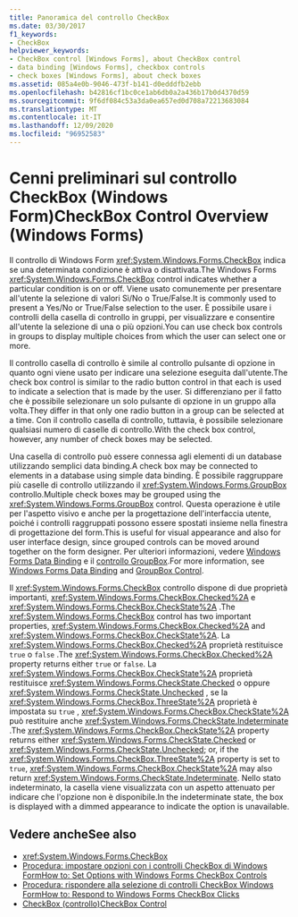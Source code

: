 ```yaml
---
title: Panoramica del controllo CheckBox
ms.date: 03/30/2017
f1_keywords:
- CheckBox
helpviewer_keywords:
- CheckBox control [Windows Forms], about CheckBox control
- data binding [Windows Forms], checkbox controls
- check boxes [Windows Forms], about check boxes
ms.assetid: 085a4e0b-9046-473f-b141-d0edddfb2ebb
ms.openlocfilehash: b42816cf1bc0ce1ab6db0a2a436b17b0d4370d59
ms.sourcegitcommit: 9f6df084c53a3da0ea657ed0d708a72213683084
ms.translationtype: MT
ms.contentlocale: it-IT
ms.lasthandoff: 12/09/2020
ms.locfileid: "96952583"
---
```

# <a name="checkbox-control-overview-windows-forms"></a><span data-ttu-id="4c44b-102">Cenni preliminari sul controllo CheckBox (Windows Form)</span><span class="sxs-lookup"><span data-stu-id="4c44b-102">CheckBox Control Overview (Windows Forms)</span></span>
<span data-ttu-id="4c44b-103">Il controllo di Windows Form <xref:System.Windows.Forms.CheckBox> indica se una determinata condizione è attiva o disattivata.</span><span class="sxs-lookup"><span data-stu-id="4c44b-103">The Windows Forms <xref:System.Windows.Forms.CheckBox> control indicates whether a particular condition is on or off.</span></span> <span data-ttu-id="4c44b-104">Viene usato comunemente per presentare all'utente la selezione di valori Sì/No o True/False.</span><span class="sxs-lookup"><span data-stu-id="4c44b-104">It is commonly used to present a Yes/No or True/False selection to the user.</span></span> <span data-ttu-id="4c44b-105">È possibile usare i controlli della casella di controllo in gruppi, per visualizzare e consentire all'utente la selezione di una o più opzioni.</span><span class="sxs-lookup"><span data-stu-id="4c44b-105">You can use check box controls in groups to display multiple choices from which the user can select one or more.</span></span>  
  
 <span data-ttu-id="4c44b-106">Il controllo casella di controllo è simile al controllo pulsante di opzione in quanto ogni viene usato per indicare una selezione eseguita dall'utente.</span><span class="sxs-lookup"><span data-stu-id="4c44b-106">The check box control is similar to the radio button control in that each is used to indicate a selection that is made by the user.</span></span> <span data-ttu-id="4c44b-107">Si differenziano per il fatto che è possibile selezionare un solo pulsante di opzione in un gruppo alla volta.</span><span class="sxs-lookup"><span data-stu-id="4c44b-107">They differ in that only one radio button in a group can be selected at a time.</span></span> <span data-ttu-id="4c44b-108">Con il controllo casella di controllo, tuttavia, è possibile selezionare qualsiasi numero di caselle di controllo.</span><span class="sxs-lookup"><span data-stu-id="4c44b-108">With the check box control, however, any number of check boxes may be selected.</span></span>  
  
 <span data-ttu-id="4c44b-109">Una casella di controllo può essere connessa agli elementi di un database utilizzando semplici data binding.</span><span class="sxs-lookup"><span data-stu-id="4c44b-109">A check box may be connected to elements in a database using simple data binding.</span></span> <span data-ttu-id="4c44b-110">È possibile raggruppare più caselle di controllo utilizzando il <xref:System.Windows.Forms.GroupBox> controllo.</span><span class="sxs-lookup"><span data-stu-id="4c44b-110">Multiple check boxes may be grouped using the <xref:System.Windows.Forms.GroupBox> control.</span></span> <span data-ttu-id="4c44b-111">Questa operazione è utile per l'aspetto visivo e anche per la progettazione dell'interfaccia utente, poiché i controlli raggruppati possono essere spostati insieme nella finestra di progettazione del form.</span><span class="sxs-lookup"><span data-stu-id="4c44b-111">This is useful for visual appearance and also for user interface design, since grouped controls can be moved around together on the form designer.</span></span> <span data-ttu-id="4c44b-112">Per ulteriori informazioni, vedere [Windows Forms Data Binding](../windows-forms-data-binding.md) e il [controllo GroupBox](groupbox-control-windows-forms.md).</span><span class="sxs-lookup"><span data-stu-id="4c44b-112">For more information, see [Windows Forms Data Binding](../windows-forms-data-binding.md) and [GroupBox Control](groupbox-control-windows-forms.md).</span></span>  
  
 <span data-ttu-id="4c44b-113">Il <xref:System.Windows.Forms.CheckBox> controllo dispone di due proprietà importanti, <xref:System.Windows.Forms.CheckBox.Checked%2A> e <xref:System.Windows.Forms.CheckBox.CheckState%2A> .</span><span class="sxs-lookup"><span data-stu-id="4c44b-113">The <xref:System.Windows.Forms.CheckBox> control has two important properties, <xref:System.Windows.Forms.CheckBox.Checked%2A> and <xref:System.Windows.Forms.CheckBox.CheckState%2A>.</span></span> <span data-ttu-id="4c44b-114">La <xref:System.Windows.Forms.CheckBox.Checked%2A> proprietà restituisce `true` o `false` .</span><span class="sxs-lookup"><span data-stu-id="4c44b-114">The <xref:System.Windows.Forms.CheckBox.Checked%2A> property returns either `true` or `false`.</span></span> <span data-ttu-id="4c44b-115">La <xref:System.Windows.Forms.CheckBox.CheckState%2A> proprietà restituisce <xref:System.Windows.Forms.CheckState.Checked> o oppure <xref:System.Windows.Forms.CheckState.Unchecked> , se la <xref:System.Windows.Forms.CheckBox.ThreeState%2A> proprietà è impostata su `true` , <xref:System.Windows.Forms.CheckBox.CheckState%2A> può restituire anche <xref:System.Windows.Forms.CheckState.Indeterminate> .</span><span class="sxs-lookup"><span data-stu-id="4c44b-115">The <xref:System.Windows.Forms.CheckBox.CheckState%2A> property returns either <xref:System.Windows.Forms.CheckState.Checked> or <xref:System.Windows.Forms.CheckState.Unchecked>; or, if the <xref:System.Windows.Forms.CheckBox.ThreeState%2A> property is set to `true`, <xref:System.Windows.Forms.CheckBox.CheckState%2A> may also return <xref:System.Windows.Forms.CheckState.Indeterminate>.</span></span> <span data-ttu-id="4c44b-116">Nello stato indeterminato, la casella viene visualizzata con un aspetto attenuato per indicare che l'opzione non è disponibile.</span><span class="sxs-lookup"><span data-stu-id="4c44b-116">In the indeterminate state, the box is displayed with a dimmed appearance to indicate the option is unavailable.</span></span>  
  
## <a name="see-also"></a><span data-ttu-id="4c44b-117">Vedere anche</span><span class="sxs-lookup"><span data-stu-id="4c44b-117">See also</span></span>

- <xref:System.Windows.Forms.CheckBox>
- [<span data-ttu-id="4c44b-118">Procedura: impostare opzioni con i controlli CheckBox di Windows Form</span><span class="sxs-lookup"><span data-stu-id="4c44b-118">How to: Set Options with Windows Forms CheckBox Controls</span></span>](how-to-set-options-with-windows-forms-checkbox-controls.md)
- [<span data-ttu-id="4c44b-119">Procedura: rispondere alla selezione di controlli CheckBox Windows Form</span><span class="sxs-lookup"><span data-stu-id="4c44b-119">How to: Respond to Windows Forms CheckBox Clicks</span></span>](how-to-respond-to-windows-forms-checkbox-clicks.md)
- [<span data-ttu-id="4c44b-120">CheckBox (controllo)</span><span class="sxs-lookup"><span data-stu-id="4c44b-120">CheckBox Control</span></span>](checkbox-control-windows-forms.md)
